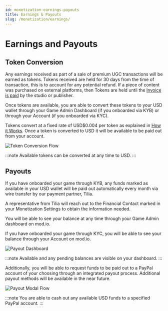 ```yaml
---
id: monetization-earnings-payouts
title: Earnings & Payouts
slug: /monetization/earnings/
---
```


# Earnings and Payouts

## Token Conversion

Any earnings received as part of a sale of premium UGC transactions will be earned as tokens. Tokens received are held for 30 days from the time of transaction, this is to account for any potential refund. If a piece of content was purchased on external platforms, then Tokens are held until the [Invoice is paid](/monetization/invoices/) by the studio or publisher.

Once tokens are available, you are able to convert these tokens to your USD wallet through your Game Admin Dashboard (if you onboarded via KYB) or through your Account (if you onboarded via KYC).

Tokens convert at a fixed rate of USD$0.004 per token as explained in [How it Works](/monetization/how-it-works/). Once a token is converted to USD it will be available to be paid out from your account.

![Token Conversion Flow](images/token-conversion.png)

:::note
Available tokens can be converted at any time to USD.
:::

## Payouts

If you have onboarded your game through KYB, any funds marked as available in your USD wallet will be paid out automatically every month via wire transfer by our payment partner, Tilia.

A representative from Tilia will reach out to the Financial Contact marked in your Monetization Settings to obtain the information needed.

You will be able to see your balance at any time through your Game Admin dashboard on mod.io.

If you have onboarded your game through KYC, you will be able to see your balance through your Account on mod.io.

![Payout Dashboard](images/payout.png)

:::note
Available and any pending balances are visible on your dashboard.
:::

Additionally, you will be able to request funds to be paid out to a PayPal account of your choosing through an integrated payout process. Additional payout methods will be available in the near future.

![Payout Modal Flow](images/payout-modal.png)

:::note
You are able to cash out any available USD funds to a specified PayPal account.
:::